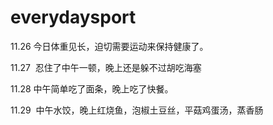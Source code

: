 # everydaysport
11.26  今日体重见长，迫切需要运动来保持健康了。

11.27  忍住了中午一顿，晚上还是躲不过胡吃海塞

11.28  中午简单吃了面条，晚上吃了快餐。

11.29  中午水饺，晚上红烧鱼，泡椒土豆丝，平菇鸡蛋汤，蒸香肠
